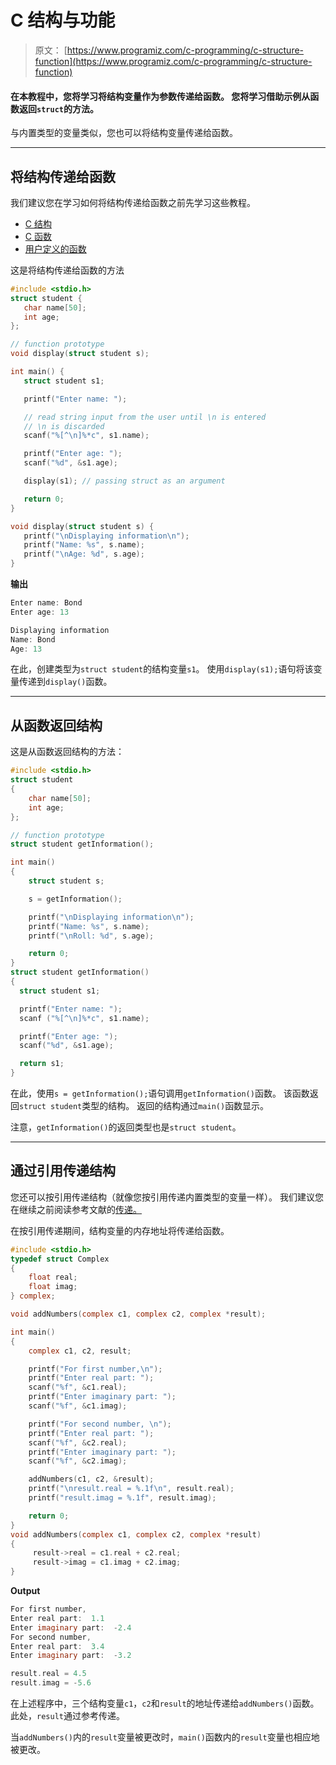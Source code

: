 # C 结构与功能

> 原文： [https://www.programiz.com/c-programming/c-structure-function](https://www.programiz.com/c-programming/c-structure-function)

#### 在本教程中，您将学习将结构变量作为参数传递给函数。 您将学习借助示例从函数返回`struct`的方法。

与内置类型的变量类似，您也可以将结构变量传递给函数。

* * *

## 将结构传递给函数

我们建议您在学习如何将结构传递给函数之前先学习这些教程。

*   [C 结构](/c-programming/c-structures)
*   [C 函数](/c-programming/c-functions)
*   [用户定义的函数](/c-programming/c-user-defined-functions)

这是将结构传递给函数的方法

```c
#include <stdio.h>
struct student {
   char name[50];
   int age;
};

// function prototype
void display(struct student s);

int main() {
   struct student s1;

   printf("Enter name: ");

   // read string input from the user until \n is entered
   // \n is discarded
   scanf("%[^\n]%*c", s1.name);

   printf("Enter age: ");
   scanf("%d", &s1.age);

   display(s1); // passing struct as an argument

   return 0;
}

void display(struct student s) {
   printf("\nDisplaying information\n");
   printf("Name: %s", s.name);
   printf("\nAge: %d", s.age);
}
```

**输出**

```c
Enter name: Bond
Enter age: 13

Displaying information
Name: Bond
Age: 13 
```

在此，创建类型为`struct student`的结构变量`s1`。 使用`display(s1);`语句将该变量传递到`display()`函数。

* * *

## 从函数返回结构

这是从函数返回结构的方法：

```c
#include <stdio.h>
struct student
{
    char name[50];
    int age;
};

// function prototype
struct student getInformation();

int main()
{
    struct student s;

    s = getInformation();

    printf("\nDisplaying information\n");
    printf("Name: %s", s.name);
    printf("\nRoll: %d", s.age);

    return 0;
}
struct student getInformation() 
{
  struct student s1;

  printf("Enter name: ");
  scanf ("%[^\n]%*c", s1.name);

  printf("Enter age: ");
  scanf("%d", &s1.age);

  return s1;
} 
```

在此，使用`s = getInformation();`语句调用`getInformation()`函数。 该函数返回`struct student`类型的结构。 返回的结构通过`main()`函数显示。

注意，`getInformation()`的返回类型也是`struct student`。

* * *

## 通过引用传递结构

您还可以按引用传递结构（就像您按引用传递内置类型的变量一样）。 我们建议您在继续之前阅读参考文献的[传递。](/c-programming/c-pointer-functions)

在按引用传递期间，结构变量的内存地址将传递给函数。

```c
#include <stdio.h>
typedef struct Complex
{
    float real;
    float imag;
} complex;

void addNumbers(complex c1, complex c2, complex *result); 

int main()
{
    complex c1, c2, result;

    printf("For first number,\n");
    printf("Enter real part: ");
    scanf("%f", &c1.real);
    printf("Enter imaginary part: ");
    scanf("%f", &c1.imag);

    printf("For second number, \n");
    printf("Enter real part: ");
    scanf("%f", &c2.real);
    printf("Enter imaginary part: ");
    scanf("%f", &c2.imag);

    addNumbers(c1, c2, &result); 
    printf("\nresult.real = %.1f\n", result.real);
    printf("result.imag = %.1f", result.imag);

    return 0;
}
void addNumbers(complex c1, complex c2, complex *result) 
{
     result->real = c1.real + c2.real;
     result->imag = c1.imag + c2.imag; 
} 
```

**Output**

```c
For first number,
Enter real part:  1.1
Enter imaginary part:  -2.4
For second number, 
Enter real part:  3.4
Enter imaginary part:  -3.2

result.real = 4.5
result.imag = -5.6 
```

在上述程序中，三个结构变量`c1`，`c2`和`result`的地址传递给`addNumbers()`函数。 此处，`result`通过参考传递。

当`addNumbers()`内的`result`变量被更改时，`main()`函数内的`result`变量也相应地被更改。